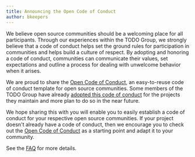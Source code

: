 ```yaml
---
title: Announcing the Open Code of Conduct
author: bkeepers
---
```


We believe open source communities should be a welcoming place for all participants. Through our experiences within the TODO Group, we strongly believe that a code of conduct helps set the ground rules for participation in communities and helps build a culture of respect. By adopting and honoring a code of conduct, communities can communicate their values, set expectations and outline a process for dealing with unwelcome behavior when it arises.

We are proud to share the [Open Code of Conduct](http://todogroup.org/opencodeofconduct), an easy-to-reuse code of conduct template for open source communities. Some members of the TODO Group have already [adopted this code of conduct](https://github.com/todogroup/opencodeofconduct#what-companies-or-commnities-support-or-use-the-open-code-of-conduct) for the projects they maintain and more plan to do so in the near future.

We hope sharing this with you will enable you to easily establish a code of conduct for your respective open source communities. If your project doesn't already have a code of conduct, then we encourage you to check out the [Open Code of Conduct](http://todogroup.org/opencodeofconduct/) as a starting point and adapt it to your community.

See the [FAQ](https://github.com/todogroup/opencodeofconduct#faq) for more details.
